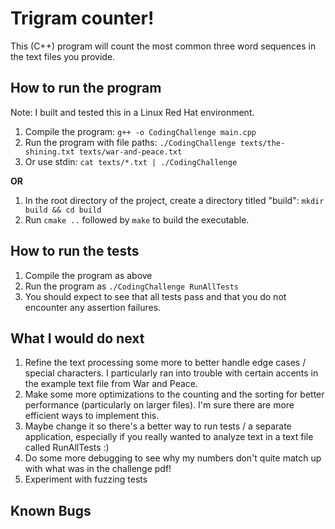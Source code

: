 # Trigram counter!
This (C++) program will count the most common three word sequences in the text files you provide.

## How to run the program
Note: I built and tested this in a Linux Red Hat environment.
1. Compile the program: `g++ -o CodingChallenge main.cpp`
2. Run the program with file paths: `./CodingChallenge texts/the-shining.txt texts/war-and-peace.txt`
3. Or use stdin: `cat texts/*.txt | ./CodingChallenge`

**OR**

1. In the root directory of the project, create a directory titled "build": `mkdir build && cd build`
2. Run `cmake ..` followed by `make` to build the executable.

## How to run the tests
1. Compile the program as above
2. Run the program as `./CodingChallenge RunAllTests`
3. You should expect to see that all tests pass and that you do not encounter any assertion failures.

## What I would do next
1. Refine the text processing some more to better handle edge cases / special characters. I particularly
   ran into trouble with certain accents in the example text file from War and Peace.
2. Make some more optimizations to the counting and the sorting for better performance (particularly on larger files).
   I'm sure there are more efficient ways to implement this.
3. Maybe change it so there's a better way to run tests / a separate application, especially if you really wanted to
   analyze text in a text file called RunAllTests :)
4. Do some more debugging to see why my numbers don't quite match up with what was in the challenge pdf!
5. Experiment with fuzzing tests

## Known Bugs
